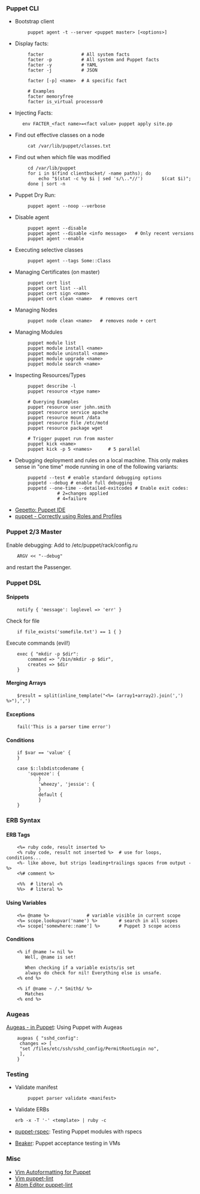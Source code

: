 ### Puppet CLI

- Bootstrap client
```shell
        puppet agent -t --server <puppet master> [<options>]
```
- Display facts:
```shell
        facter              # All system facts
        facter -p           # All system and Puppet facts
        facter -y           # YAML
        facter -j           # JSON

        facter [-p] <name>  # A specific fact

        # Examples
        facter memoryfree
        facter is_virtual processor0
```
- Injecting Facts:
```shell
      env FACTER_<fact name>=<fact value> puppet apply site.pp
```     
-   Find out effective classes on a node
```shell
        cat /var/lib/puppet/classes.txt
```
-   Find out when which file was modified
```shell
        cd /var/lib/puppet
        for i in $(find clientbucket/ -name paths); do
            echo "$(stat -c %y $i | sed 's/\..*//')       $(cat $i)";
        done | sort -n
```
-   Puppet Dry Run:
```shell
        puppet agent --noop --verbose
```
-   Disable agent
```shell
        puppet agent --disable
        puppet agent --disable <info message>   # Only recent versions
        puppet agent --enable
```
-   Executing selective classes
```shell
        puppet agent --tags Some::Class
```
-   Managing Certificates (on master)
```shell
        puppet cert list
        puppet cert list --all
        puppet cert sign <name>
        puppet cert clean <name>   # removes cert
```
-   Managing Nodes
```shell
        puppet node clean <name>   # removes node + cert
```
-   Managing Modules
```shell
        puppet module list
        puppet module install <name>
        puppet module uninstall <name>
        puppet module upgrade <name>
        puppet module search <name>
```
-   Inspecting Resources/Types
```shell
        puppet describe -l
        puppet resource <type name>

        # Querying Examples
        puppet resource user john.smith
        puppet resource service apache
        puppet resource mount /data
        puppet resource file /etc/motd
        puppet resource package wget

        # Trigger puppet run from master
        puppet kick <name>
        puppet kick -p 5 <names>      # 5 parallel
```
-   Debugging deployment and rules on a local machine. This only makes
    sense in "one time" mode running in one of the following variants:
```shell
        puppetd --test # enable standard debugging options
        puppetd --debug # enable full debugging
        puppetd --one-time --detailed-exitcodes # Enable exit codes:
                   # 2=changes applied
                   # 4=failure
```
-   [Gepetto: Puppet IDE](http://puppetlabs.com/blog/geppetto-a-puppet-ide)
-   [puppet - Correctly using Roles and Profiles](http://www.craigdunn.org/2012/05/239/)

### Puppet 2/3 Master

Enable debugging: Add to /etc/puppet/rack/config.ru
```shell
    ARGV << "--debug"
```
and restart the Passenger.

### Puppet DSL

#### Snippets
```shell
    notify { 'message': loglevel => 'err' }
```
Check for file
```shell
    if file_exists('somefile.txt') == 1 { }
```
Execute commands (evil!)
```shell
    exec { "mkdir -p $dir":
        command => "/bin/mkdir -p $dir",
        creates => $dir
    }
```
#### Merging Arrays
```shell
    $result = split(inline_template("<%= (array1+array2).join(',') %>"),',')
```
#### Exceptions
```shell
    fail('This is a parser time error')
```
#### Conditions
```shell
    if $var == 'value' {
    }

    case $::lsbdistcodename {
        'squeeze': {
            }
            'wheezy', 'jessie': {
            }
            default {
            }
    }
```
### ERB Syntax

#### ERB Tags
```shell
    <%= ruby code, result inserted %>
    <% ruby code, result not inserted %>  # use for loops, conditions...
    <%- like above, but strips leading+trailings spaces from output -%>
    <%# comment %>

    <%%  # literal <%
    %%>  # literal %>
```
#### Using Variables
```shell
    <%= @name %>              # variable visible in current scope
    <%= scope.lookupvar('name') %>        # search in all scopes
    <%= scope['somewhere::name'] %>       # Puppet 3 scope access
```
#### Conditions
```shell
    <% if @name != nil %>
       Well, @name is set!

       When checking if a variable exists/is set 
       always do check for nil! Everything else is unsafe.
    <% end %>

    <% if @name ~ /.* Smith$/ %>
       Matches
    <% end %>
```
### Augeas

[Augeas - in Puppet](http://projects.puppetlabs.com/projects/1/wiki/Puppet_Augeas):
Using Puppet with Augeas
```shell
    augeas { "sshd_config":
     changes => [
     "set /files/etc/ssh/sshd_config/PermitRootLogin no",
     ],
    }
```
### Testing

-   Validate manifest
```shell
        puppet parser validate <manifest>
```
-   Validate ERBs

        erb -x -T '-' <template> | ruby -c 

-   [puppet-rspec](http://rspec-puppet.com/): Testing Puppet modules with rspecs
-   [Beaker](https://github.com/puppetlabs/beaker/wiki/Overview): Puppet acceptance testing in VMs

### Misc

-   [Vim Autoformatting for Puppet](http://blog.netways.de/2012/10/30/puppet-und-vim/)
-   [Vim puppet-lint](https://blog.netways.de/2012/11/13/vim-puppet-lint-und-syntastic/)
-   [Atom Editor puppet-lint](https://atom.io/packages/atom-lint)
